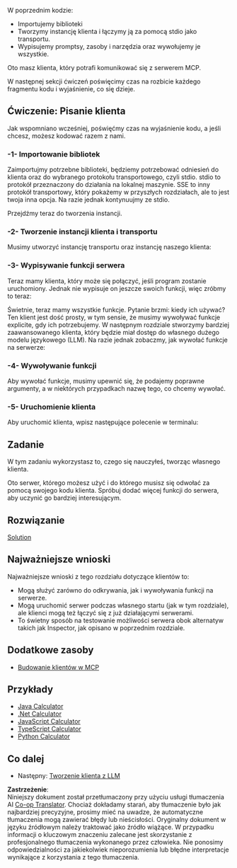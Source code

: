 <!--
CO_OP_TRANSLATOR_METADATA:
{
  "original_hash": "4cc245e2f4ea5db5e2b8c2cd1dadc4b4",
  "translation_date": "2025-07-04T17:10:37+00:00",
  "source_file": "03-GettingStarted/02-client/README.md",
  "language_code": "pl"
}
-->
W poprzednim kodzie:

- Importujemy biblioteki
- Tworzymy instancję klienta i łączymy ją za pomocą stdio jako transportu.
- Wypisujemy promptsy, zasoby i narzędzia oraz wywołujemy je wszystkie.

Oto masz klienta, który potrafi komunikować się z serwerem MCP.

W następnej sekcji ćwiczeń poświęcimy czas na rozbicie każdego fragmentu kodu i wyjaśnienie, co się dzieje.

## Ćwiczenie: Pisanie klienta

Jak wspomniano wcześniej, poświęćmy czas na wyjaśnienie kodu, a jeśli chcesz, możesz kodować razem z nami.

### -1- Importowanie bibliotek

Zaimportujmy potrzebne biblioteki, będziemy potrzebować odniesień do klienta oraz do wybranego protokołu transportowego, czyli stdio. stdio to protokół przeznaczony do działania na lokalnej maszynie. SSE to inny protokół transportowy, który pokażemy w przyszłych rozdziałach, ale to jest twoja inna opcja. Na razie jednak kontynuujmy ze stdio.

Przejdźmy teraz do tworzenia instancji.

### -2- Tworzenie instancji klienta i transportu

Musimy utworzyć instancję transportu oraz instancję naszego klienta:

### -3- Wypisywanie funkcji serwera

Teraz mamy klienta, który może się połączyć, jeśli program zostanie uruchomiony. Jednak nie wypisuje on jeszcze swoich funkcji, więc zróbmy to teraz:

Świetnie, teraz mamy wszystkie funkcje. Pytanie brzmi: kiedy ich używać? Ten klient jest dość prosty, w tym sensie, że musimy wywoływać funkcje explicite, gdy ich potrzebujemy. W następnym rozdziale stworzymy bardziej zaawansowanego klienta, który będzie miał dostęp do własnego dużego modelu językowego (LLM). Na razie jednak zobaczmy, jak wywołać funkcje na serwerze:

### -4- Wywoływanie funkcji

Aby wywołać funkcje, musimy upewnić się, że podajemy poprawne argumenty, a w niektórych przypadkach nazwę tego, co chcemy wywołać.

### -5- Uruchomienie klienta

Aby uruchomić klienta, wpisz następujące polecenie w terminalu:

## Zadanie

W tym zadaniu wykorzystasz to, czego się nauczyłeś, tworząc własnego klienta.

Oto serwer, którego możesz użyć i do którego musisz się odwołać za pomocą swojego kodu klienta. Spróbuj dodać więcej funkcji do serwera, aby uczynić go bardziej interesującym.

## Rozwiązanie

[Solution](./solution/README.md)

## Najważniejsze wnioski

Najważniejsze wnioski z tego rozdziału dotyczące klientów to:

- Mogą służyć zarówno do odkrywania, jak i wywoływania funkcji na serwerze.
- Mogą uruchomić serwer podczas własnego startu (jak w tym rozdziale), ale klienci mogą też łączyć się z już działającymi serwerami.
- To świetny sposób na testowanie możliwości serwera obok alternatyw takich jak Inspector, jak opisano w poprzednim rozdziale.

## Dodatkowe zasoby

- [Budowanie klientów w MCP](https://modelcontextprotocol.io/quickstart/client)

## Przykłady

- [Java Calculator](../samples/java/calculator/README.md)
- [.Net Calculator](../../../../03-GettingStarted/samples/csharp)
- [JavaScript Calculator](../samples/javascript/README.md)
- [TypeScript Calculator](../samples/typescript/README.md)
- [Python Calculator](../../../../03-GettingStarted/samples/python)

## Co dalej

- Następny: [Tworzenie klienta z LLM](../03-llm-client/README.md)

**Zastrzeżenie**:  
Niniejszy dokument został przetłumaczony przy użyciu usługi tłumaczenia AI [Co-op Translator](https://github.com/Azure/co-op-translator). Chociaż dokładamy starań, aby tłumaczenie było jak najbardziej precyzyjne, prosimy mieć na uwadze, że automatyczne tłumaczenia mogą zawierać błędy lub nieścisłości. Oryginalny dokument w języku źródłowym należy traktować jako źródło wiążące. W przypadku informacji o kluczowym znaczeniu zalecane jest skorzystanie z profesjonalnego tłumaczenia wykonanego przez człowieka. Nie ponosimy odpowiedzialności za jakiekolwiek nieporozumienia lub błędne interpretacje wynikające z korzystania z tego tłumaczenia.